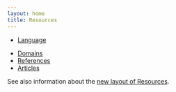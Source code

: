 ```yaml
---
layout: home
title: Resources
---
```


* [Language](/resources/language/)
<!-- * [Discriminations](/resources/discriminations/) -->
* [Domains](/resources/domains/)
* [References](/resources/references/)
* [Articles](/resources/articles/)

See also information about the [new layout of Resources](/resources/new_layout/). 